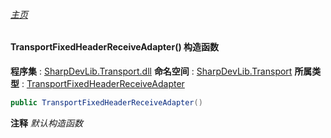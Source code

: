 ###### [主页](./Index.md "主页")
#### TransportFixedHeaderReceiveAdapter() 构造函数
**程序集** : [SharpDevLib.Transport.dll](./SharpDevLib.Transport.assembly.md "SharpDevLib.Transport.dll")
**命名空间** : [SharpDevLib.Transport](./SharpDevLib.Transport.namespace.md "SharpDevLib.Transport")
**所属类型** : [TransportFixedHeaderReceiveAdapter](./SharpDevLib.Transport.TransportFixedHeaderReceiveAdapter.md "TransportFixedHeaderReceiveAdapter")
``` csharp
public TransportFixedHeaderReceiveAdapter()
```
**注释**
*默认构造函数*

